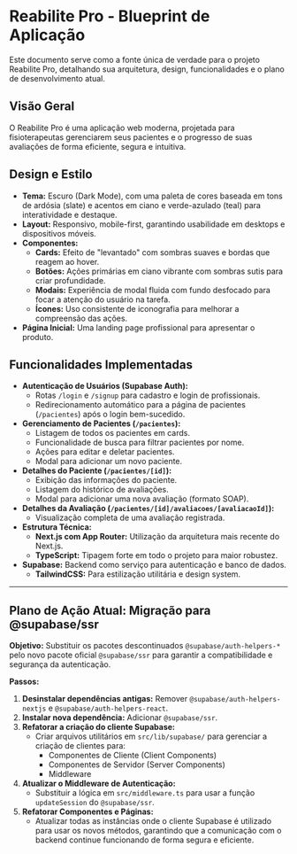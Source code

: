 # Reabilite Pro - Blueprint de Aplicação

Este documento serve como a fonte única de verdade para o projeto Reabilite Pro, detalhando sua arquitetura, design, funcionalidades e o plano de desenvolvimento atual.

## Visão Geral

O Reabilite Pro é uma aplicação web moderna, projetada para fisioterapeutas gerenciarem seus pacientes e o progresso de suas avaliações de forma eficiente, segura e intuitiva.

## Design e Estilo

- **Tema:** Escuro (Dark Mode), com uma paleta de cores baseada em tons de ardósia (slate) e acentos em ciano e verde-azulado (teal) para interatividade e destaque.
- **Layout:** Responsivo, mobile-first, garantindo usabilidade em desktops e dispositivos móveis.
- **Componentes:**
  - **Cards:** Efeito de "levantado" com sombras suaves e bordas que reagem ao hover.
  - **Botões:** Ações primárias em ciano vibrante com sombras sutis para criar profundidade.
  - **Modais:** Experiência de modal fluida com fundo desfocado para focar a atenção do usuário na tarefa.
  - **Ícones:** Uso consistente de iconografia para melhorar a compreensão das ações.
- **Página Inicial:** Uma landing page profissional para apresentar o produto.

## Funcionalidades Implementadas

- **Autenticação de Usuários (Supabase Auth):**
  - Rotas `/login` e `/signup` para cadastro e login de profissionais.
  - Redirecionamento automático para a página de pacientes (`/pacientes`) após o login bem-sucedido.
- **Gerenciamento de Pacientes (`/pacientes`):**
  - Listagem de todos os pacientes em cards.
  - Funcionalidade de busca para filtrar pacientes por nome.
  - Ações para editar e deletar pacientes.
  - Modal para adicionar um novo paciente.
- **Detalhes do Paciente (`/pacientes/[id]`):**
  - Exibição das informações do paciente.
  - Listagem do histórico de avaliações.
  - Modal para adicionar uma nova avaliação (formato SOAP).
- **Detalhes da Avaliação (`/pacientes/[id]/avaliacoes/[avaliacaoId]`):**
  - Visualização completa de uma avaliação registrada.
- **Estrutura Técnica:**
  - **Next.js com App Router:** Utilização da arquitetura mais recente do Next.js.
  - **TypeScript:** Tipagem forte em todo o projeto para maior robustez.
- **Supabase:** Backend como serviço para autenticação e banco de dados.
  - **TailwindCSS:** Para estilização utilitária e design system.

---

## Plano de Ação Atual: Migração para @supabase/ssr

**Objetivo:** Substituir os pacotes descontinuados `@supabase/auth-helpers-*` pelo novo pacote oficial `@supabase/ssr` para garantir a compatibilidade e segurança da autenticação.

**Passos:**

1.  **Desinstalar dependências antigas:** Remover `@supabase/auth-helpers-nextjs` e `@supabase/auth-helpers-react`.
2.  **Instalar nova dependência:** Adicionar `@supabase/ssr`.
3.  **Refatorar a criação do cliente Supabase:**
    - Criar arquivos utilitários em `src/lib/supabase/` para gerenciar a criação de clientes para:
      - Componentes de Cliente (Client Components)
      - Componentes de Servidor (Server Components)
      - Middleware
4.  **Atualizar o Middleware de Autenticação:**
    - Substituir a lógica em `src/middleware.ts` para usar a função `updateSession` do `@supabase/ssr`.
5.  **Refatorar Componentes e Páginas:**
    - Atualizar todas as instâncias onde o cliente Supabase é utilizado para usar os novos métodos, garantindo que a comunicação com o backend continue funcionando de forma segura e eficiente.
